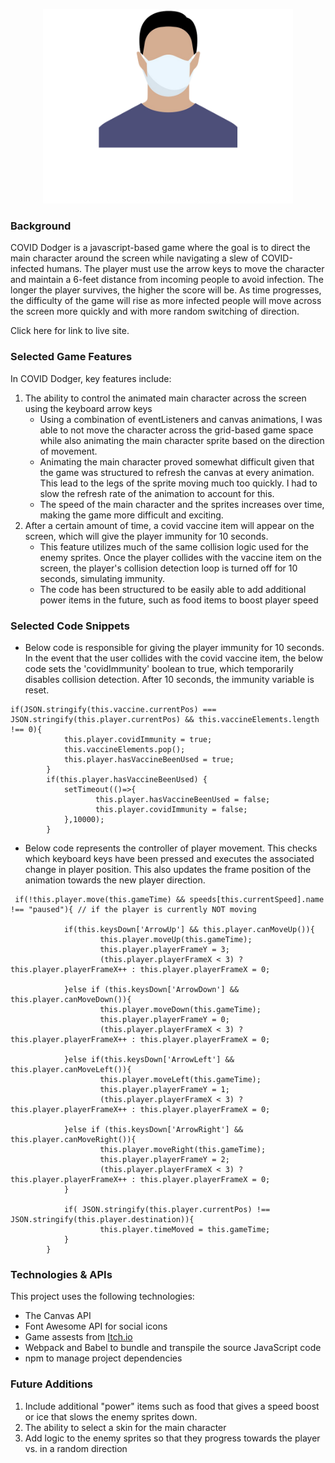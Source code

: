 
<p align="center"><img src="/images/gameLogo.png" width="400">  </p>

### Background
COVID Dodger is a javascript-based game where the goal is to direct the main character around the screen while navigating a slew of COVID-infected humans. 
The player must use the arrow keys to move the character and maintain a 6-feet distance from incoming people to avoid infection. The longer the player survives, the higher the score will be. As time progresses, the difficulty of the game will rise as more infected people will move across the screen more quickly and with more random switching of direction. 

Click here for link to live site.

### Selected Game Features
In COVID Dodger, key features include:

1. The ability to control the animated main character across the screen using the keyboard arrow keys
    * Using a combination of eventListeners and canvas animations, I was able to not move the character across the grid-based game space while also animating the main character sprite based on the direction of movement.
    * Animating the main character proved somewhat difficult given that the game was structured to refresh the canvas at every animation. This lead to the legs of the sprite moving much too quickly. I had to slow the refresh rate of the animation to account for this.
    * The speed of the main character and the sprites increases over time, making the game more difficult and exciting.
2. After a certain amount of time, a covid vaccine item will appear on the screen, which will give the player immunity for 10 seconds.
    * This feature utilizes much of the same collision logic used for the enemy sprites. Once the player collides with the vaccine item on the screen, the player's collision detection loop is turned off for 10 seconds, simulating immunity. 
    * The code has been structured to be easily able to add additional power items in the future, such as food items to boost player speed


### Selected Code Snippets
* Below code is responsible for giving the player immunity for 10 seconds. In the event that the user collides with the covid vaccine item, the below code sets the 'covidImmunity' boolean to true, which temporarily disables collision detection. After 10 seconds, the immunity variable is reset.

```
if(JSON.stringify(this.vaccine.currentPos) === JSON.stringify(this.player.currentPos) && this.vaccineElements.length !== 0){
            this.player.covidImmunity = true;
            this.vaccineElements.pop();
            this.player.hasVaccineBeenUsed = true;
        }
        if(this.player.hasVaccineBeenUsed) {
            setTimeout(()=>{  
                   this.player.hasVaccineBeenUsed = false;
                   this.player.covidImmunity = false; 
            },10000);
        }        
```
* Below code represents the controller of player movement. This checks which keyboard keys have been pressed and executes the associated change in player position. This also updates the frame position of the animation towards the new player direction.
```
 if(!this.player.move(this.gameTime) && speeds[this.currentSpeed].name !== "paused"){ // if the player is currently NOT moving

            if(this.keysDown['ArrowUp'] && this.player.canMoveUp()){
                    this.player.moveUp(this.gameTime);
                    this.player.playerFrameY = 3;
                    (this.player.playerFrameX < 3) ? this.player.playerFrameX++ : this.player.playerFrameX = 0;

            }else if (this.keysDown['ArrowDown'] && this.player.canMoveDown()){
                    this.player.moveDown(this.gameTime);  
                    this.player.playerFrameY = 0;
                    (this.player.playerFrameX < 3) ? this.player.playerFrameX++ : this.player.playerFrameX = 0;

            }else if(this.keysDown['ArrowLeft'] && this.player.canMoveLeft()){
                    this.player.moveLeft(this.gameTime);   
                    this.player.playerFrameY = 1;
                    (this.player.playerFrameX < 3) ? this.player.playerFrameX++ : this.player.playerFrameX = 0;

            }else if (this.keysDown['ArrowRight'] && this.player.canMoveRight()){
                    this.player.moveRight(this.gameTime);    
                    this.player.playerFrameY = 2;
                    (this.player.playerFrameX < 3) ? this.player.playerFrameX++ : this.player.playerFrameX = 0;
            }
            
            if( JSON.stringify(this.player.currentPos) !== JSON.stringify(this.player.destination)){
                    this.player.timeMoved = this.gameTime;
            }
        }
  ```


### Technologies & APIs
This project uses the following technologies:

* The Canvas API
* Font Awesome API for social icons
* Game assests from [Itch.io](https://itch.io/game-assets/free)
* Webpack and Babel to bundle and transpile the source JavaScript code
* npm to manage project dependencies

### Future Additions
1. Include additional "power" items such as food that gives a speed boost or ice that slows the enemy sprites down. 
2. The ability to select a skin for the main character 
3. Add logic to the enemy sprites so that they progress towards the player vs. in a random direction

